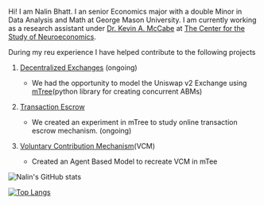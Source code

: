 Hi! I am Nalin Bhatt. I an senior Economics major with a double Minor in Data Analysis and Math at George Mason University. 
I am currently working as a research assistant under [Dr. Kevin A. McCabe](https://github.com/Kmccabe) at 
[The Center for the Study of Neuroeconomics](https://github.com/gmucsn). 

During my reu experience I have helped contribute to the following projects <br>

1. [Decentralized Exchanges](https://github.com/gmucsn/workshop_2021/tree/main/project_amm) (ongoing)
    * We had the opportunity to model the Uniswap v2 Exchange using [mTree](https://github.com/gmucsn/mTree)(python library for creating concurrent ABMs) 

2. [Transaction Escrow](https://github.com/gmucsn/reu_2020_main) 
    * We created an experiment in mTree to study online transaction escrow mechanism. (ongoing)
  
3. [Voluntary Contribution Mechanism](https://github.com/gmucsn/reu_2020_vcm)(VCM)
    * Created an Agent Based Model to recreate VCM in mTee


![Nalin's GitHub stats](https://github-readme-stats.vercel.app/api?username=nalinbhatt&count_private=true)

[![Top Langs](https://github-readme-stats.vercel.app/api/top-langs/?username=nalinbhatt)](https://github.com/anuraghazra/github-readme-stats)



